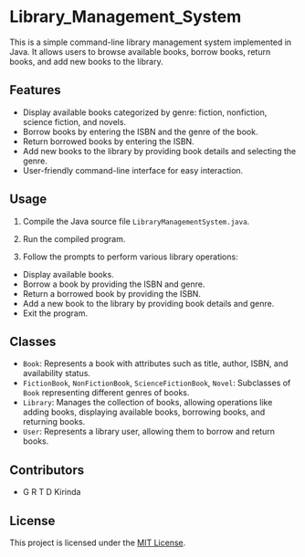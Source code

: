 # Library_Management_System

This is a simple command-line library management system implemented in Java. It allows users to browse available books, borrow books, return books, and add new books to the library.

## Features

- Display available books categorized by genre: fiction, nonfiction, science fiction, and novels.
- Borrow books by entering the ISBN and the genre of the book.
- Return borrowed books by entering the ISBN.
- Add new books to the library by providing book details and selecting the genre.
- User-friendly command-line interface for easy interaction.

## Usage

1. Compile the Java source file `LibraryManagementSystem.java`.
2. Run the compiled program.

3. Follow the prompts to perform various library operations:
- Display available books.
- Borrow a book by providing the ISBN and genre.
- Return a borrowed book by providing the ISBN.
- Add a new book to the library by providing book details and genre.
- Exit the program.

## Classes

- `Book`: Represents a book with attributes such as title, author, ISBN, and availability status.
- `FictionBook`, `NonFictionBook`, `ScienceFictionBook`, `Novel`: Subclasses of `Book` representing different genres of books.
- `Library`: Manages the collection of books, allowing operations like adding books, displaying available books, borrowing books, and returning books.
- `User`: Represents a library user, allowing them to borrow and return books.

## Contributors

- G R T D Kirinda

## License

This project is licensed under the [MIT License](LICENSE).

